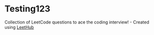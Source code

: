 # Testing123
Collection of LeetCode questions to ace the coding interview! - Created using [LeetHub](https://github.com/QasimWani/LeetHub)
